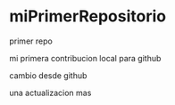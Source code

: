 # miPrimerRepositorio
primer repo

mi primera contribucion local para github

cambio desde github

una actualizacion mas

